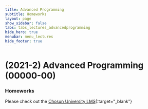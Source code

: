 ```yaml
---
title: Advanced Programming
subtitle: Homeworks
layout: page
show_sidebar: false
tabs: tabs_lectures_advancedprogramming
hide_hero: true
menubar: menu_lectures
hide_footer: true
---
```


# (2021-2) Advanced Programming (00000-00)

### Homeworks

Please check out the [Chosun University LMS](https://clc.chosun.ac.kr){:target="_blank"}